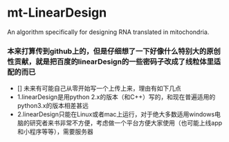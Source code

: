 # mt-LinearDesign
An algorithm specifically for designing RNA translated in mitochondria.
### 本来打算传到github上的，但是仔细想了一下好像什么特别大的原创性贡献，就是把百度的linearDesign的一些密码子改成了线粒体里适配的而已
* [] 未来有可能自己从零开始写一个上传上来，理由有如下几点
* 1.linearDesign是用python 2.x的版本（和C++）写的，和现在普遍适用的python3.x的版本相差甚远
* 2.linearDesign只能在Linux或者mac上运行，对于绝大多数适用windows电脑的研究者来书非常不方便，考虑做一个平台方便大家使用（也可能上线app和小程序等等），需要服务器

